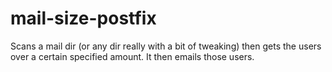 # mail-size-postfix
Scans a mail dir (or any dir really with a bit of tweaking) then gets the users over a certain specified amount. It then emails those users.
